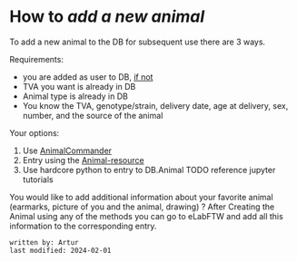 # How to _add a new animal_

To add a new animal to the DB for subsequent use there are 3 ways.

Requirements:
- you are added as user to DB, [if not](../gui_documentation/AdminCommander.md#adding-users) 
- TVA you want is already in DB 
- Animal type is already in DB
- You know the TVA, genotype/strain, delivery date, age at delivery, sex, number, and the source of the animal

Your options:
1. Use [AnimalCommander](../gui_documentation/AnimalCommander.md) 
2. Entry using the [Animal-resource](../eLabFTW_documentation/resource_animal.md) 
3. Use hardcore python to entry to DB.Animal TODO reference jupyter tutorials

You would like to add additional information about your favorite animal (earmarks, picture of you and the animal,
drawing) ?
After Creating the Animal using any of the methods you can go to eLabFTW and add all this information to the 
corresponding entry. 
~~~~
written by: Artur
last modified: 2024-02-01
~~~~